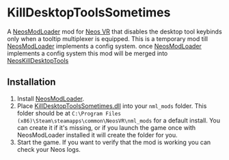 # KillDesktopToolsSometimes

A [NeosModLoader](https://github.com/zkxs/NeosModLoader) mod for [Neos VR](https://neos.com/) that disables the desktop tool keybinds only when a tooltip multiplexer is equipped. This is a temporary mod till [NeosModLoader](https://github.com/zkxs/NeosModLoader) implements a config system. once [NeosModLoader](https://github.com/zkxs/NeosModLoader) implements a config system this mod will be merged into [NeosKillDesktopTools](https://github.com/eia485/NeosKillDesktopTools/)

## Installation
1. Install [NeosModLoader](https://github.com/zkxs/NeosModLoader).
1. Place [KillDesktopToolsSometimes.dll](https://github.com/eia485/NeosKillDesktopToolsSometimes/releases/latest/download/KillDesktopToolsSometimes.dll) into your `nml_mods` folder. This folder should be at `C:\Program Files (x86)\Steam\steamapps\common\NeosVR\nml_mods` for a default install. You can create it if it's missing, or if you launch the game once with NeosModLoader installed it will create the folder for you.
1. Start the game. If you want to verify that the mod is working you can check your Neos logs.


